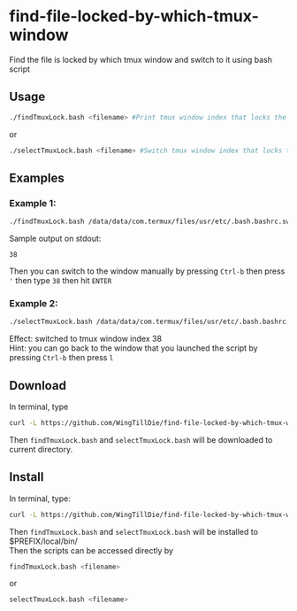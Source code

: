# find-file-locked-by-which-tmux-window
Find the file is locked by which tmux window and switch to it using bash script
## Usage
```bash
./findTmuxLock.bash <filename> #Print tmux window index that locks the file
```  
or  
```bash
./selectTmuxLock.bash <filename> #Switch tmux window index that locks the file
```
## Examples
### Example 1:
```bash
./findTmuxLock.bash /data/data/com.termux/files/usr/etc/.bash.bashrc.swp
```
Sample output on stdout:  
```
38
```
Then you can switch to the window manually by pressing ```Ctrl-b``` then press ```'``` then type ```38``` then hit ```ENTER```  
### Example 2:
```bash
./selectTmuxLock.bash /data/data/com.termux/files/usr/etc/.bash.bashrc.swp
```
Effect: switched to tmux window index 38  
Hint: you can go back to the window that you launched the script by pressing ```Ctrl-b``` then press ```l```
## Download
In terminal, type
```sh
curl -L https://github.com/WingTillDie/find-file-locked-by-which-tmux-window/raw/master/download.sh | sh
```
Then ```findTmuxLock.bash``` and ```selectTmuxLock.bash``` will be downloaded to current directory.
## Install
In terminal, type:  
```sh
curl -L https://github.com/WingTillDie/find-file-locked-by-which-tmux-window/raw/master/install.sh | sh
```
Then ```findTmuxLock.bash``` and ```selectTmuxLock.bash``` will be installed to $PREFIX/local/bin/  
Then the scripts can be accessed directly by  
```bash
findTmuxLock.bash <filename>
```  
or  
```bash
selectTmuxLock.bash <filename>
```
